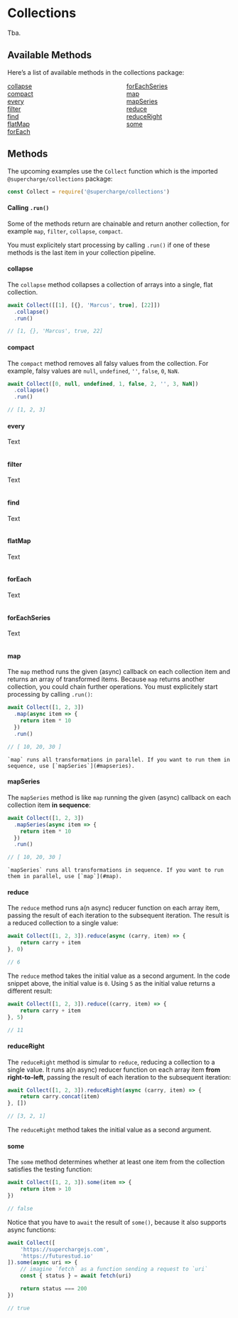 # Collections
Tba.


## Available Methods
Here’s a list of available methods in the collections package:

<style>
    #collection-method-list > p {
        column-count: 2; -moz-column-count: 2; -webkit-column-count: 2;
        column-gap: 2rem; -moz-column-gap: 2rem; -webkit-column-gap: 2rem;
    }

    #collection-method-list a {
        display: block;
    }
</style>

<div id="collection-method-list" markdown="1">

[collapse](#collapse)
[compact](#compact)
[every](#every)
[filter](#filter)
[find](#find)
[flatMap](#flatmap)
[forEach](#foreach)
[forEachSeries](#foreachseries)
[map](#map)
[mapSeries](#mapseries)
[reduce](#reduce)
[reduceRight](#reduceright)
[some](#some)

</div>


## Methods
The upcoming examples use the `Collect` function which is the imported `@supercharge/collections` package:

```js
const Collect = require('@supercharge/collections')
```

#### Calling `.run()`
Some of the methods return are chainable and return another collection, for example `map`, `filter`, `collapse`, `compact`.

You must explicitely start processing by calling `.run()` if one of these methods is the last item in your collection pipeline.


#### collapse
The `collapse` method collapses a collection of arrays into a single, flat collection.

```js
await Collect([[1], [{}, 'Marcus', true], [22]])
  .collapse()
  .run()

// [1, {}, 'Marcus', true, 22]
```


#### compact
The `compact` method removes all falsy values from the collection. For example, falsy values are `null`, `undefined`, `''`, `false`, `0`, `NaN`.

```js
await Collect([0, null, undefined, 1, false, 2, '', 3, NaN])
  .collapse()
  .run()

// [1, 2, 3]
```


#### every
Text

```js

```


#### filter
Text

```js

```


#### find
Text

```js

```


#### flatMap
Text

```js

```


#### forEach
Text

```js

```


#### forEachSeries
Text

```js

```


#### map
The `map` method runs the given (async) callback on each collection item and returns an array of transformed items. Because `map` returns another collection, you could chain further operations. You must explicitely start processing by calling `.run()`:

```js
await Collect([1, 2, 3])
  .map(async item => {
    return item * 10
  })
  .run()

// [ 10, 20, 30 ]
```

```info
`map` runs all transformations in parallel. If you want to run them in sequence, use [`mapSeries`](#mapseries).
```


#### mapSeries
The `mapSeries` method is like `map` running the given (async) callback on each collection item **in sequence**:

```js
await Collect([1, 2, 3])
  .mapSeries(async item => {
    return item * 10
  })
  .run()

// [ 10, 20, 30 ]
```

```info
`mapSeries` runs all transformations in sequence. If you want to run them in parallel, use [`map`](#map).
```

#### reduce
The `reduce` method runs a(n async) reducer function on each array item, passing the result of each iteration to the subsequent iteration. The result is a reduced collection to a single value:

```js
await Collect([1, 2, 3]).reduce(async (carry, item) => {
    return carry + item
}, 0)

// 6
```

The `reduce` method takes the initial value as a second argument. In the code snippet above, the initial value is `0`. Using `5` as the initial value returns a different result:

```js
await Collect([1, 2, 3]).reduce((carry, item) => {
    return carry + item
}, 5)

// 11
```


#### reduceRight
The `reduceRight` method is simular to `reduce`, reducing a collection to a single value. It runs a(n async) reducer function on each array item **from right-to-left**, passing the result of each iteration to the subsequent iteration:

```js
await Collect([1, 2, 3]).reduceRight(async (carry, item) => {
    return carry.concat(item)
}, [])

// [3, 2, 1]
```

The `reduceRight` method takes the initial value as a second argument.


#### some
The `some` method determines whether at least one item from the collection satisfies the testing function:

```js
await Collect([1, 2, 3]).some(item => {
    return item > 10
})

// false
```

Notice that you have to `await` the result of `some()`, because it also supports async functions:

```js
await Collect([
    'https://superchargejs.com',
    'https://futurestud.io'
]).some(async uri => {
    // imagine `fetch` as a function sending a request to `uri`
    const { status } = await fetch(uri)

    return status === 200
})

// true
```
